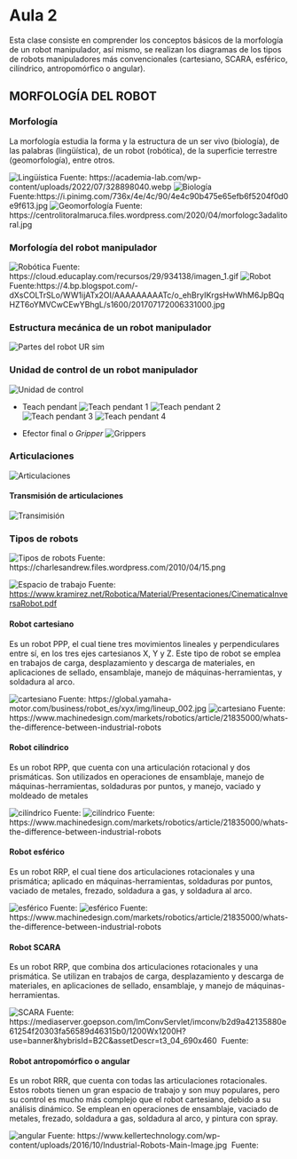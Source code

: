 <h1>Aula 2</h1>

Esta clase consiste en comprender los conceptos básicos de la morfología de un robot manipulador, así mismo, se realizan los diagramas de los tipos de robots manipuladores más convencionales (cartesiano, SCARA, esférico, cilíndrico, antropomórfico o angular).

<h2>MORFOLOGÍA DEL ROBOT</h2>

<h3>Morfología</h3>

La morfología estudia la forma y la estructura de un ser vivo (biología), de las palabras (lingüística), de un robot (robótica), de la superficie terrestre (geomorfología), entre otros.

<img src="https://academia-lab.com/wp-content/uploads/2022/07/328898040.webp" alt="Lingüística" caption="Hola"/>
Fuente: https://academia-lab.com/wp-content/uploads/2022/07/328898040.webp

<img src="https://i.pinimg.com/736x/4e/4c/90/4e4c90b475e65efb6f5204f0d0e9f613.jpg" alt="Biología" caption="Hola"/>
Fuente:https://i.pinimg.com/736x/4e/4c/90/4e4c90b475e65efb6f5204f0d0e9f613.jpg

<img src="https://centrolitoralmaruca.files.wordpress.com/2020/04/morfologc3adalitoral.jpg" alt="Geomorfología" caption="Hola"/>
Fuente: https://centrolitoralmaruca.files.wordpress.com/2020/04/morfologc3adalitoral.jpg

<h3>Morfología del robot manipulador</h3>

<img src="https://cloud.educaplay.com/recursos/29/934138/imagen_1.gif" alt="Robótica" caption="Hola"/>
Fuente: https://cloud.educaplay.com/recursos/29/934138/imagen_1.gif

<img src="https://4.bp.blogspot.com/-dXsCOLTrSLo/WW1ijATx2OI/AAAAAAAAATc/o_ehBryIKrgsHwWhM6JpBQqHZT6oYMVCwCEwYBhgL/s1600/201707172006331000.jpg" alt="Robot" caption="Hola"/>
Fuente:https://4.bp.blogspot.com/-dXsCOLTrSLo/WW1ijATx2OI/AAAAAAAAATc/o_ehBryIKrgsHwWhM6JpBQqHZT6oYMVCwCEwYBhgL/s1600/201707172006331000.jpg

<h3>Estructura mecánica de un robot manipulador</h3>

![Partes del robot UR sim](image.png)

<h3>Unidad de control de un robot manipulador</h3>

![Unidad de control](image-1.png)

- Teach pendant
![Teach pendant 1](image-2.png)
![Teach pendant 2](image-3.png)
![Teach pendant 3](image-4.png)
![Teach pendant 4](image-5.png)

- Efector final o <i>Gripper</i>
![Grippers](image-6.png)

<h3>Articulaciones</h3>

![Articulaciones](image-7.png)

<h4>Transmisión de articulaciones</h4>

![Transimisión](image-8.png)

<h3>Tipos de robots</h3>

<img src="https://charlesandrew.files.wordpress.com/2010/04/15.png" alt="Tipos de robots" caption="Hola"/>
Fuente: https://charlesandrew.files.wordpress.com/2010/04/15.png

![Espacio de trabajo](image-9.png)
Fuente: https://www.kramirez.net/Robotica/Material/Presentaciones/CinematicaInversaRobot.pdf

<h4>Robot cartesiano</h4>

Es un robot PPP, el cual tiene tres movimientos lineales y perpendiculares entre sí, en los tres ejes cartesianos X, Y y Z. Este tipo de robot se emplea en trabajos de carga, desplazamiento y descarga de materiales, en aplicaciones de sellado, ensamblaje, manejo de máquinas-herramientas, y soldadura al arco.

<img src="https://global.yamaha-motor.com/business/robot_es/xyx/img/lineup_002.jpg" alt="cartesiano" caption="Hola"/>
Fuente: https://global.yamaha-motor.com/business/robot_es/xyx/img/lineup_002.jpg

<img src="https://img.machinedesign.com/files/base/ebm/machinedesign/image/2016/12/machinedesign_com_sites_machinedesign.com_files_uploads_2016_10_12_1216_MD_DiffBetw_Robots_F2.png?auto=format,compress&w=1050&h=590&cache=0.9190536351852236&fit=max" alt="cartesiano" caption="Hola"/>
Fuente: https://www.machinedesign.com/markets/robotics/article/21835000/whats-the-difference-between-industrial-robots

<h4>Robot cilíndrico</h4>

Es un robot RPP, que cuenta con una articulación rotacional y dos prismáticas. Son utilizados en operaciones de ensamblaje, manejo de máquinas-herramientas, soldaduras por puntos, y manejo, vaciado y moldeado de metales

<img src="" alt="cilíndrico" caption="Hola"/>
Fuente:

<img src="https://img.machinedesign.com/files/base/ebm/machinedesign/image/2016/12/machinedesign_com_sites_machinedesign.com_files_uploads_2016_10_12_1216_MD_DiffBetw_Robots_F3.png?auto=format,compress&w=1050&h=590&cache=0.11233714324886068&fit=max" alt="cilíndrico" caption="Hola"/>
Fuente: https://www.machinedesign.com/markets/robotics/article/21835000/whats-the-difference-between-industrial-robots

<h4>Robot esférico</h4>

Es un robot RRP, el cual tiene dos articulaciones rotacionales y una prismática; aplicado en máquinas-herramientas, soldaduras por puntos, vaciado de metales, frezado, soldadura a gas, y soldadura al arco.

<img src="" alt="esférico" caption="Hola"/>
Fuente:

<img src="https://img.machinedesign.com/files/base/ebm/machinedesign/image/2016/12/machinedesign_com_sites_machinedesign.com_files_uploads_2016_10_12_1216_MD_DiffBetw_Robots_F4.png?auto=format,compress&w=1050&h=590&cache=0.35432247360695657&fit=max" alt="esférico" caption="Hola"/>
Fuente: https://www.machinedesign.com/markets/robotics/article/21835000/whats-the-difference-between-industrial-robots

<h4>Robot SCARA</h4>

Es un robot RRP, que combina dos articulaciones rotacionales y una prismática. Se utilizan en trabajos de carga, desplazamiento y descarga de materiales, en aplicaciones de sellado, ensamblaje, y manejo de máquinas-herramientas.  

<img src="https://mediaserver.goepson.com/ImConvServlet/imconv/b2d9a42135880e61254f20303fa56589d46315b0/1200Wx1200H?use=banner&hybrisId=B2C&assetDescr=t3_04_690x460" alt="SCARA" caption="Hola"/>
Fuente: https://mediaserver.goepson.com/ImConvServlet/imconv/b2d9a42135880e61254f20303fa56589d46315b0/1200Wx1200H?use=banner&hybrisId=B2C&assetDescr=t3_04_690x460

<img src="" alt="" caption="Hola"/>
Fuente:

<h4>Robot antropomórfico o angular</h4>

Es un robot RRR, que cuenta con todas las articulaciones rotacionales. Estos robots tienen un gran espacio de trabajo y son muy populares, pero su control es mucho más complejo que el robot cartesiano, debido a su análisis dinámico. Se emplean en operaciones de ensamblaje, vaciado de metales, frezado, soldadura a gas, soldadura al arco, y pintura con spray.

<img src="https://www.kellertechnology.com/wp-content/uploads/2016/10/Industrial-Robots-Main-Image.jpg" alt="angular" caption="Hola"/>
Fuente: https://www.kellertechnology.com/wp-content/uploads/2016/10/Industrial-Robots-Main-Image.jpg

<img src="" alt="" caption="Hola"/>
Fuente: